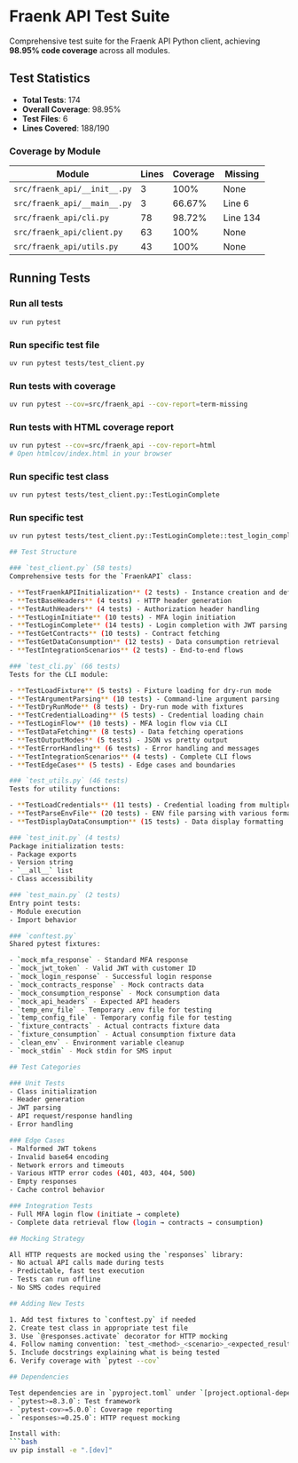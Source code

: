 # Fraenk API Test Suite

Comprehensive test suite for the Fraenk API Python client, achieving **98.95% code coverage** across all modules.

## Test Statistics

- **Total Tests**: 174
- **Overall Coverage**: 98.95%
- **Test Files**: 6
- **Lines Covered**: 188/190

### Coverage by Module

| Module | Lines | Coverage | Missing |
|--------|-------|----------|---------|
| `src/fraenk_api/__init__.py` | 3 | 100% | None |
| `src/fraenk_api/__main__.py` | 3 | 66.67% | Line 6 |
| `src/fraenk_api/cli.py` | 78 | 98.72% | Line 134 |
| `src/fraenk_api/client.py` | 63 | 100% | None |
| `src/fraenk_api/utils.py` | 43 | 100% | None |

## Running Tests

### Run all tests
```bash
uv run pytest
```

### Run specific test file
```bash
uv run pytest tests/test_client.py
```

### Run tests with coverage
```bash
uv run pytest --cov=src/fraenk_api --cov-report=term-missing
```

### Run tests with HTML coverage report
```bash
uv run pytest --cov=src/fraenk_api --cov-report=html
# Open htmlcov/index.html in your browser
```

### Run specific test class
```bash
uv run pytest tests/test_client.py::TestLoginComplete
```

### Run specific test
```bash
uv run pytest tests/test_client.py::TestLoginComplete::test_login_complete_success

## Test Structure

### `test_client.py` (58 tests)
Comprehensive tests for the `FraenkAPI` class:

- **TestFraenkAPIInitialization** (2 tests) - Instance creation and defaults
- **TestBaseHeaders** (4 tests) - HTTP header generation
- **TestAuthHeaders** (4 tests) - Authorization header handling
- **TestLoginInitiate** (10 tests) - MFA login initiation
- **TestLoginComplete** (14 tests) - Login completion with JWT parsing
- **TestGetContracts** (10 tests) - Contract fetching
- **TestGetDataConsumption** (12 tests) - Data consumption retrieval
- **TestIntegrationScenarios** (2 tests) - End-to-end flows

### `test_cli.py` (66 tests)
Tests for the CLI module:

- **TestLoadFixture** (5 tests) - Fixture loading for dry-run mode
- **TestArgumentParsing** (10 tests) - Command-line argument parsing
- **TestDryRunMode** (8 tests) - Dry-run mode with fixtures
- **TestCredentialLoading** (5 tests) - Credential loading chain
- **TestLoginFlow** (10 tests) - MFA login flow via CLI
- **TestDataFetching** (8 tests) - Data fetching operations
- **TestOutputModes** (5 tests) - JSON vs pretty output
- **TestErrorHandling** (6 tests) - Error handling and messages
- **TestIntegrationScenarios** (4 tests) - Complete CLI flows
- **TestEdgeCases** (5 tests) - Edge cases and boundaries

### `test_utils.py` (46 tests)
Tests for utility functions:

- **TestLoadCredentials** (11 tests) - Credential loading from multiple sources
- **TestParseEnvFile** (20 tests) - ENV file parsing with various formats
- **TestDisplayDataConsumption** (15 tests) - Data display formatting

### `test_init.py` (4 tests)
Package initialization tests:
- Package exports
- Version string
- `__all__` list
- Class accessibility

### `test_main.py` (2 tests)
Entry point tests:
- Module execution
- Import behavior

### `conftest.py`
Shared pytest fixtures:

- `mock_mfa_response` - Standard MFA response
- `mock_jwt_token` - Valid JWT with customer ID
- `mock_login_response` - Successful login response
- `mock_contracts_response` - Mock contracts data
- `mock_consumption_response` - Mock consumption data
- `mock_api_headers` - Expected API headers
- `temp_env_file` - Temporary .env file for testing
- `temp_config_file` - Temporary config file for testing
- `fixture_contracts` - Actual contracts fixture data
- `fixture_consumption` - Actual consumption fixture data
- `clean_env` - Environment variable cleanup
- `mock_stdin` - Mock stdin for SMS input

## Test Categories

### Unit Tests
- Class initialization
- Header generation
- JWT parsing
- API request/response handling
- Error handling

### Edge Cases
- Malformed JWT tokens
- Invalid base64 encoding
- Network errors and timeouts
- Various HTTP error codes (401, 403, 404, 500)
- Empty responses
- Cache control behavior

### Integration Tests
- Full MFA login flow (initiate → complete)
- Complete data retrieval flow (login → contracts → consumption)

## Mocking Strategy

All HTTP requests are mocked using the `responses` library:
- No actual API calls made during tests
- Predictable, fast test execution
- Tests can run offline
- No SMS codes required

## Adding New Tests

1. Add test fixtures to `conftest.py` if needed
2. Create test class in appropriate test file
3. Use `@responses.activate` decorator for HTTP mocking
4. Follow naming convention: `test_<method>_<scenario>_<expected_result>`
5. Include docstrings explaining what is being tested
6. Verify coverage with `pytest --cov`

## Dependencies

Test dependencies are in `pyproject.toml` under `[project.optional-dependencies]`:
- `pytest>=8.3.0`: Test framework
- `pytest-cov>=5.0.0`: Coverage reporting
- `responses>=0.25.0`: HTTP request mocking

Install with:
```bash
uv pip install -e ".[dev]"
```
